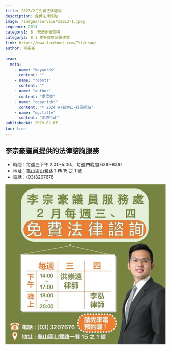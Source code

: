 ```yaml
---
title: 2023/2月免費法律諮詢
description: 免費法律諮詢
image: /images/service/s2013-1.jpeg
sequence: 2013
category1: B. 營造永續環境
category2: B.1 提升環境保護作業
link: https://www.facebook.com/TYleehao/
author: 李宗豪

head:
  meta:
    - name: "keywords"
      content: ""
    - name: "robots"
      content: ""
    - name: "author"
      content: "李宗豪"
    - name: "copyright"
      content: "© 2024 A7新林口-社區網站"
    - name: "og:title"
      content: "地方行政"
publishedAt: 2023-02-07
toc: true
---
```


## 李宗豪議員提供的法律諮詢服務

- 時間：每週三下午 2:00-5:00、 每週四晚間 6:00-8:00
- 地址：龜山區山鶯路 1 巷 15 之 1 號
- 電話：(03)3207676

![s2013-1.jpeg](/images/service/s2013-1.jpeg)
